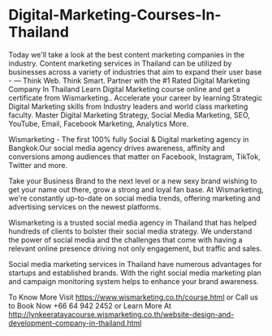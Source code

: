 # Digital-Marketing-Courses-In-Thailand
Today we'll take a look at the best content marketing companies in the industry. Content marketing services in Thailand can be utilized by businesses across a variety of industries that aim to expand their user base - — Think Web. Think Smart. Partner with the #1 Rated Digital Marketing Company In Thailand 
Learn Digital Marketing course online and get a certificate from Wismarketing.. Accelerate your career by learning Strategic Digital Marketing skills from Industry leaders and world class marketing faculty. Master Digital Marketing Strategy, Social Media Marketing, SEO, YouTube, Email, Facebook Marketing, Analytics More.

Wismarketing - The first 100% fully Social & Digital marketing agency in Bangkok.Our social media agency drives awareness, affinity and conversions among audiences that matter on Facebook, Instagram, TikTok, Twitter and more.

Take your Business Brand to the next level or a new sexy brand wishing to get your name out there, grow a strong and loyal fan base. At Wismarketing, we're constantly up-to-date on social media trends, offering marketing and advertising services on the newest platforms.

Wismarketing is a trusted social media agency in Thailand that has helped hundreds of clients to bolster their social media strategy. We understand the power of social media and the challenges that come with having a relevant online presence driving not only engagement, but traffic and sales.

Social media marketing services in Thailand have numerous advantages for startups and established brands. With the right social media marketing plan and campaign monitoring system helps to enhance your brand awareness.

To Know More Visit
https://www.wismarketing.co.th/course.html or Call us to Book Now +66 64 942 2452 or Learn More At http://lynkeeratayacourse.wismarketing.co.th/website-design-and-development-company-in-thailand.html
